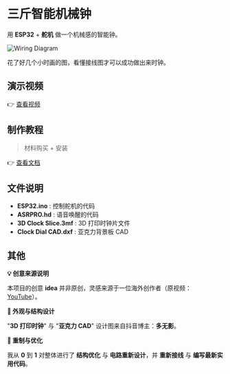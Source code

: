 # 三斤智能机械钟

用 **ESP32** + **舵机** 做一个机械感的智能钟。

![Wiring Diagram](Wiring_Diagram.png)

花了好几个小时画的图，看懂接线图才可以成功做出来时钟。

## 演示视频

👉 <a href="https://res.4p.io/time/video.mp4" target="_blank">查看视频</a>

## 制作教程

> 材料购买 + 安装

👉 <a href="https://mp.weixin.qq.com/s/AsMNsmtuo1j1VLAA3zim8A" target="_blank">查看文档</a>

## 文件说明

- **ESP32.ino** : 控制舵机的代码  
- **ASRPRO.hd** : 语音唤醒的代码  
- **3D Clock Slice.3mf** : 3D 打印时钟片文件  
- **Clock Dial CAD.dxf** : 亚克力背景板 CAD

## 其他

**💡 创意来源说明**

本项目的创意 **idea** 并非原创，灵感来源于一位海外创作者（原视频：[YouTube](https://www.youtube.com/watch?v=SKNxyh06X1c)）。

**📐 外观与结构设计**

"**3D 打印时钟**" 与 "**亚克力 CAD**" 设计图来自抖音博主：**多无影**。

**🔧 重制与优化**

我从 **0** 到 **1** 对整体进行了 **结构优化** 与 **电路重新设计**，并 **重新接线** 与 **编写最新实用代码**。
